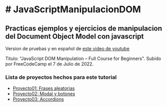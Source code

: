 <h1># JavaScriptManipulacionDOM</h1>
<h2>Practicas ejemplos y ejercicios de manipulacion del Document Object Model con javascript</h2>
<p>Version de pruebas y en español de <a href="https://www.youtube.com/watch?v=5fb2aPlgoys" target = "_BLANK">este video de youtube</a><p>
<p>Titulo: "JavaScript DOM Manipulation – Full Course for Beginners". Subido por FreeCodeCamp el 7 de Julio de 2022.</p>
<h3>Lista de proyectos hechos para este tutorial</h3>
<ul>
<li><a href="https://hernanruscica.github.io/JavaScriptManipulacionDOM/domManipulationPart2" target = "_BLANK">Proyecto01: Frases aleatorias</a></li>
<li><a href="https://hernanruscica.github.io/JavaScriptManipulacionDOM/domManipulationPart2/proyecto02" target = "_BLANK">Proyecto02: Modal y botones</a></li>
<li><a href="https://hernanruscica.github.io/JavaScriptManipulacionDOM/domManipulationPart2/proyecto03" target = "_BLANK">Proyecto03: Accordions</a></li>
</ul>
